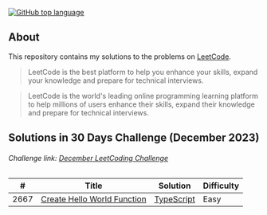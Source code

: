 [![GitHub top language](https://img.shields.io/github/languages/top/diyorbekrustamjonov/leetcode?style=flat-square&logo=github)](https://github.com/orzklv/nix)

## About

This repository contains my solutions to the problems on [LeetCode](https://leetcode.com/).

> LeetCode is the best platform to help you enhance your skills, expand your knowledge and prepare for technical interviews.

> LeetCode is the world's leading online programming learning platform to help millions of users enhance their skills, expand their knowledge and prepare for technical interviews.

## Solutions in 30 Days Challenge (December 2023) 

###### Challenge link: [December LeetCoding Challenge](https://leetcode.com/discuss/general-discussion/655704/June-LeetCoding-Challenge)

| # | Title | Solution | Difficulty |
|---| ----- | -------- | ---------- |
|2667|[Create Hello World Function](https://leetcode.com/problems/create-hello-world-function/)|[TypeScript](./30_day_challenge/01_2667_create_hello_world_function.ts)|Easy|


